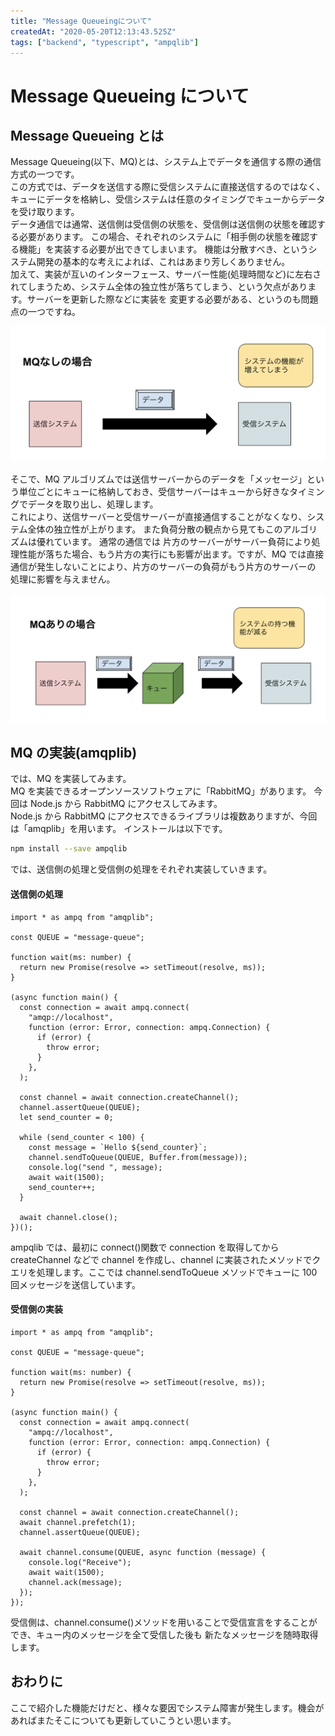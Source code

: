 ```yaml
---
title: "Message Queueingについて"
createdAt: "2020-05-20T12:13:43.525Z"
tags: ["backend", "typescript", "ampqlib"]
---
```


# Message Queueing について

## Message Queueing とは

Message Queueing(以下、MQ)とは、システム上でデータを通信する際の通信方式の一つです。  
この方式では、データを送信する際に受信システムに直接送信するのではなく、キューにデータを格納し、受信システムは任意のタイミングでキューからデータを受け取ります。  
データ通信では通常、送信側は受信側の状態を、受信側は送信側の状態を確認する必要があります。 この場合、それぞれのシステムに「相手側の状態を確認する機能」を実装する必要が出できてしまいます。
機能は分散すべき、というシステム開発の基本的な考えによれば、これはあまり芳しくありません。  
加えて、実装が互いのインターフェース、サーバー性能(処理時間など)に左右されてしまうため、システム全体の独立性が落ちてしまう、という欠点があります。サーバーを更新した際などに実装を
変更する必要がある、というのも問題点の一つですね。

![without_MQ](/Images/without_queue.png)

そこで、MQ アルゴリズムでは送信サーバーからのデータを「メッセージ」という単位ごとにキューに格納しておき、受信サーバーはキューから好きなタイミングでデータを取り出し、処理します。  
これにより、送信サーバーと受信サーバーが直接通信することがなくなり、システム全体の独立性が上がります。 また負荷分散の観点から見てもこのアルゴリズムは優れています。 通常の通信では
片方のサーバーがサーバー負荷により処理性能が落ちた場合、もう片方の実行にも影響が出ます。ですが、MQ では直接通信が発生しないことにより、片方のサーバーの負荷がもう片方のサーバーの
処理に影響を与えません。

![MQ](/Images/message_queue.png)

## MQ の実装(amqplib)

では、MQ を実装してみます。  
MQ を実装できるオープンソースソフトウェアに「RabbitMQ」があります。 今回は Node.js から RabbitMQ にアクセスしてみます。  
Node.js から RabbitMQ にアクセスできるライブラリは複数ありますが、今回は「amqplib」を用います。 インストールは以下です。

```sh
npm install --save ampqlib
```

では、送信側の処理と受信側の処理をそれぞれ実装していきます。

#### 送信側の処理

```tsx
import * as ampq from "amqplib";

const QUEUE = "message-queue";

function wait(ms: number) {
  return new Promise(resolve => setTimeout(resolve, ms));
}

(async function main() {
  const connection = await ampq.connect(
    "amqp://localhost",
    function (error: Error, connection: ampq.Connection) {
      if (error) {
        throw error;
      }
    },
  );

  const channel = await connection.createChannel();
  channel.assertQueue(QUEUE);
  let send_counter = 0;

  while (send_counter < 100) {
    const message = `Hello ${send_counter}`;
    channel.sendToQueue(QUEUE, Buffer.from(message));
    console.log("send ", message);
    await wait(1500);
    send_counter++;
  }

  await channel.close();
})();
```

ampqlib では、最初に connect()関数で connection を取得してから createChannel などで
channel を作成し、channel に実装されたメソッドでクエリを処理します。ここでは channel.sendToQueue メソッドでキューに 100 回メッセージを送信しています。

#### 受信側の実装

```tsx
import * as ampq from "amqplib";

const QUEUE = "message-queue";

function wait(ms: number) {
  return new Promise(resolve => setTimeout(resolve, ms));
}

(async function main() {
  const connection = await ampq.connect(
    "ampq://localhost",
    function (error: Error, connection: ampq.Connection) {
      if (error) {
        throw error;
      }
    },
  );

  const channel = await connection.createChannel();
  await channel.prefetch(1);
  channel.assertQueue(QUEUE);

  await channel.consume(QUEUE, async function (message) {
    console.log("Receive");
    await wait(1500);
    channel.ack(message);
  });
});
```

受信側は、channel.consume()メソッドを用いることで受信宣言をすることができ、キュー内のメッセージを全て受信した後も
新たなメッセージを随時取得します。

## おわりに

ここで紹介した機能だけだと、様々な要因でシステム障害が発生します。機会があればまたそこについても更新していこうとい思います。
